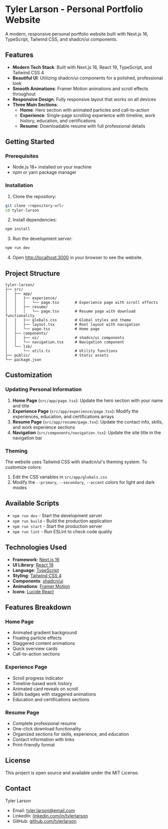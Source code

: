 # Tyler Larson - Personal Portfolio Website

A modern, responsive personal portfolio website built with Next.js 16, TypeScript, Tailwind CSS, and shadcn/ui components.

## Features

- **Modern Tech Stack**: Built with Next.js 16, React 19, TypeScript, and Tailwind CSS 4
- **Beautiful UI**: Utilizing shadcn/ui components for a polished, professional look
- **Smooth Animations**: Framer Motion animations and scroll effects throughout
- **Responsive Design**: Fully responsive layout that works on all devices
- **Three Main Sections**:
  - **Home**: Hero section with animated particles and call-to-action
  - **Experience**: Single-page scrolling experience with timeline, work history, education, and certifications
  - **Resume**: Downloadable resume with full professional details

## Getting Started

### Prerequisites

- Node.js 18+ installed on your machine
- npm or yarn package manager

### Installation

1. Clone the repository:
```bash
git clone <repository-url>
cd tyler-larson
```

2. Install dependencies:
```bash
npm install
```

3. Run the development server:
```bash
npm run dev
```

4. Open [http://localhost:3000](http://localhost:3000) in your browser to see the website.

## Project Structure

```
tyler-larson/
├── src/
│   ├── app/
│   │   ├── experience/
│   │   │   └── page.tsx       # Experience page with scroll effects
│   │   ├── resume/
│   │   │   └── page.tsx       # Resume page with download functionality
│   │   ├── globals.css        # Global styles and theme
│   │   ├── layout.tsx         # Root layout with navigation
│   │   └── page.tsx           # Home page
│   ├── components/
│   │   ├── ui/                # shadcn/ui components
│   │   └── navigation.tsx     # Navigation component
│   └── lib/
│       └── utils.ts           # Utility functions
├── public/                    # Static assets
└── package.json
```

## Customization

### Updating Personal Information

1. **Home Page** (`src/app/page.tsx`): Update the hero section with your name and title
2. **Experience Page** (`src/app/experience/page.tsx`): Modify the experiences, education, and certifications arrays
3. **Resume Page** (`src/app/resume/page.tsx`): Update the contact info, skills, and work experience sections
4. **Navigation** (`src/components/navigation.tsx`): Update the site title in the navigation bar

### Theming

The website uses Tailwind CSS with shadcn/ui's theming system. To customize colors:

1. Edit the CSS variables in `src/app/globals.css`
2. Modify the `--primary`, `--secondary`, `--accent` colors for light and dark modes

## Available Scripts

- `npm run dev` - Start the development server
- `npm run build` - Build the production application
- `npm run start` - Start the production server
- `npm run lint` - Run ESLint to check code quality

## Technologies Used

- **Framework**: [Next.js 16](https://nextjs.org/)
- **UI Library**: [React 19](https://react.dev/)
- **Language**: [TypeScript](https://www.typescriptlang.org/)
- **Styling**: [Tailwind CSS 4](https://tailwindcss.com/)
- **Components**: [shadcn/ui](https://ui.shadcn.com/)
- **Animations**: [Framer Motion](https://www.framer.com/motion/)
- **Icons**: [Lucide React](https://lucide.dev/)

## Features Breakdown

### Home Page
- Animated gradient background
- Floating particle effects
- Staggered content animations
- Quick overview cards
- Call-to-action sections

### Experience Page
- Scroll progress indicator
- Timeline-based work history
- Animated card reveals on scroll
- Skills badges with staggered animations
- Education and certifications sections

### Resume Page
- Complete professional resume
- One-click download functionality
- Organized sections for skills, experience, and education
- Contact information with links
- Print-friendly format

## License

This project is open source and available under the MIT License.

## Contact

Tyler Larson
- Email: tyler.larson@email.com
- LinkedIn: [linkedin.com/in/tylerlarson](https://linkedin.com/in/tylerlarson)
- GitHub: [github.com/tylerlarson](https://github.com/tylerlarson)
